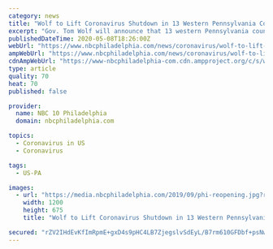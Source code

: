 ```yaml
---
category: news
title: "Wolf to Lift Coronavirus Shutdown in 13 Western Pennsylvania Counties Next Friday"
excerpt: "Gov. Tom Wolf will announce that 13 western Pennsylvania counties, including the heavily populated Pittsburgh metropolitan area, can shed his most restrictive pandemic orders on movement and businesse"
publishedDateTime: 2020-05-08T18:26:00Z
webUrl: "https://www.nbcphiladelphia.com/news/coronavirus/wolf-to-lift-coronavirus-shutdown-in-13-western-pennsylvania-counties/2389143/"
ampWebUrl: "https://www.nbcphiladelphia.com/news/coronavirus/wolf-to-lift-coronavirus-shutdown-in-13-western-pennsylvania-counties/2389143/?amp"
cdnAmpWebUrl: "https://www-nbcphiladelphia-com.cdn.ampproject.org/c/s/www.nbcphiladelphia.com/news/coronavirus/wolf-to-lift-coronavirus-shutdown-in-13-western-pennsylvania-counties/2389143/?amp"
type: article
quality: 70
heat: 70
published: false

provider:
  name: NBC 10 Philadelphia
  domain: nbcphiladelphia.com

topics:
  - Coronavirus in US
  - Coronavirus

tags:
  - US-PA

images:
  - url: "https://media.nbcphiladelphia.com/2019/09/phi-reopening.jpg?resize=1200%2C675"
    width: 1200
    height: 675
    title: "Wolf to Lift Coronavirus Shutdown in 13 Western Pennsylvania Counties Next Friday"

secured: "rZV2IHdEvKfImRpmE+gxD4s9pHC4LB7ZjegslvSdEyL/B7rm610GFDbf+psNwNoYnJtnD8iIePyGjNBXGvtPmsDNhBrWZleUQ6fCxCUB06CxTqj6jOWC0uGwfOHOSwlUePE8ng/B34xvBoyKX9/xNnZObXmYW/D26o67J7RcShmRTqCeiiSz97T29a/FkSeL4TWQS/cIqs/xr4Ka7unzkfT5dXNL7HmlMbAFi4tmpMeAueehEz96ONAUI4jZnMLQE9v+8S6P1kez5MEY58jMAOnToZiLXnM+cU87pHiUUuVn8XTYVd0qfManbarchoM3;wceSfprWP/y1IiMXpK18cw=="
---
```


